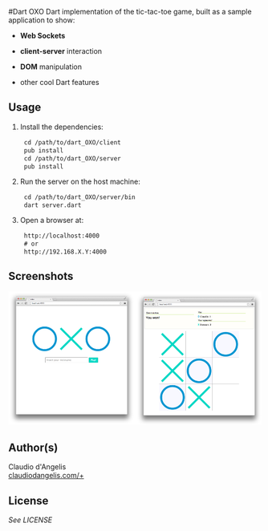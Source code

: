 #Dart OXO
Dart implementation of the tic-tac-toe game, built as a sample application to show:

- **Web Sockets** 

- **client-server** interaction

- **DOM** manipulation

- other cool Dart features

## Usage

1. Install the dependencies:

		cd /path/to/dart_OXO/client
		pub install
		cd /path/to/dart_OXO/server
		pub install
		

2. Run the server on the host machine:

		cd /path/to/dart_OXO/server/bin
		dart server.dart

3. Open a browser at:
	
	
		http://localhost:4000 
		# or
		http://192.168.X.Y:4000
		

## Screenshots
![Screenshot](screenshot.png)

## Author(s)
Claudio d'Angelis  
[claudiodangelis.com/+](http://claudiodangelis.com/+)
## License
_See LICENSE_